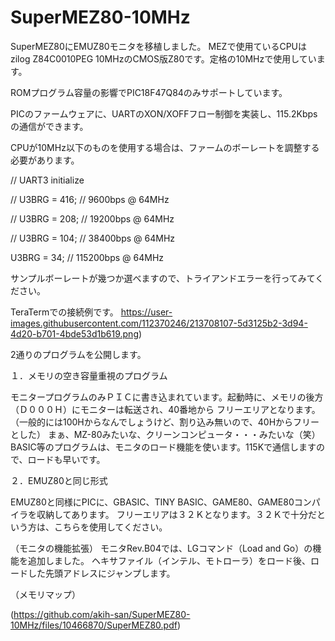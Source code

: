 # SuperMEZ80-10MHz

SuperMEZ80にEMUZ80モニタを移植しました。
MEZで使用ているCPUはzilog Z84C0010PEG 10MHzのCMOS版Z80です。定格の10MHzで使用しています。

ROMプログラム容量の影響でPIC18F47Q84のみサポートしています。

PICのファームウェアに、UARTのXON/XOFFフロー制御を実装し、115.2Kbpsの通信ができます。

CPUが10MHz以下のものを使用する場合は、ファームのボーレートを調整する必要があります。

// UART3 initialize

//	U3BRG = 416;	// 9600bps @ 64MHz

//	U3BRG = 208;	// 19200bps @ 64MHz

//	U3BRG = 104;	// 38400bps @ 64MHz

U3BRG = 34;		// 115200bps @ 64MHz

サンプルボーレートが幾つか選べますので、トライアンドエラーを行ってみてください。

TeraTermでの接続例です。
https://user-images.githubusercontent.com/112370246/213708107-5d3125b2-3d94-4d20-b701-4bde53d1b619.png)

2通りのプログラムを公開します。

１．メモリの空き容量重視のプログラム

モニタープログラムのみＰＩＣに書き込まれています。起動時に、メモリの後方（Ｄ０００Ｈ）にモニターは転送され、40番地から
フリーエリアとなります。（一般的には100Hからなんでしょうけど、割り込み無いので、40Hからフリーとした）
まぁ、MZ-80みたいな、クリーンコンピュータ・・・みたいな（笑）
BASIC等のプログラムは、モニタのロード機能を使います。115Kで通信しますので、ロードも早いです。

２．EMUZ80と同じ形式

EMUZ80と同様にPICに、GBASIC、TINY BASIC、GAME80、GAME80コンパイラを収納してあります。
フリーエリアは３２Ｋとなります。３２Ｋで十分だという方は、こちらを使用してください。

（モニタの機能拡張）
モニタRev.B04では、LGコマンド（Load and Go）の機能を追加しました。
ヘキサファイル（インテル、モトローラ）をロード後、ロードした先頭アドレスにジャンプします。

（メモリマップ）

(https://github.com/akih-san/SuperMEZ80-10MHz/files/10466870/SuperMEZ80.pdf)
